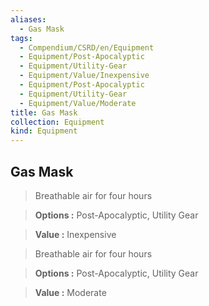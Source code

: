 ```yaml
---
aliases:
  - Gas Mask
tags:
  - Compendium/CSRD/en/Equipment
  - Equipment/Post-Apocalyptic
  - Equipment/Utility-Gear
  - Equipment/Value/Inexpensive
  - Equipment/Post-Apocalyptic
  - Equipment/Utility-Gear
  - Equipment/Value/Moderate
title: Gas Mask
collection: Equipment
kind: Equipment
---
```

## Gas Mask    
    
>Breathable air for four hours    
> **Options :** Post-Apocalyptic, Utility Gear    
> **Value :** Inexpensive    
    
>Breathable air for four hours    
> **Options :** Post-Apocalyptic, Utility Gear    
> **Value :** Moderate